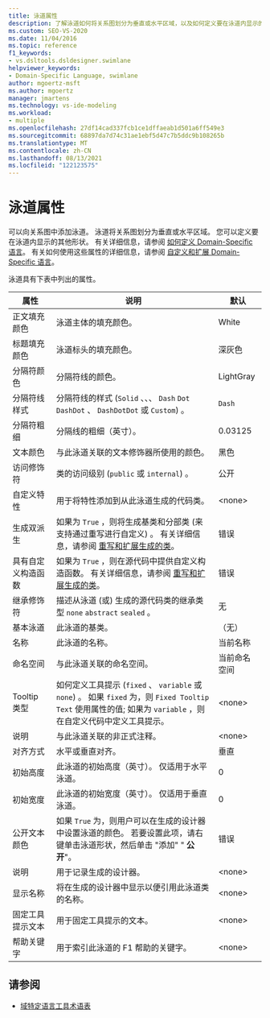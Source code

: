 ```yaml
---
title: 泳道属性
description: 了解泳道如何将关系图划分为垂直或水平区域，以及如何定义要在泳道内显示的其他形状。
ms.custom: SEO-VS-2020
ms.date: 11/04/2016
ms.topic: reference
f1_keywords:
- vs.dsltools.dsldesigner.swimlane
helpviewer_keywords:
- Domain-Specific Language, swimlane
author: mgoertz-msft
ms.author: mgoertz
manager: jmartens
ms.technology: vs-ide-modeling
ms.workload:
- multiple
ms.openlocfilehash: 27df14cad337fcb1ce1dffaeab1d501a6ff549e3
ms.sourcegitcommit: 68897da7d74c31ae1ebf5d47c7b5ddc9b108265b
ms.translationtype: MT
ms.contentlocale: zh-CN
ms.lasthandoff: 08/13/2021
ms.locfileid: "122123575"
---
```

# <a name="properties-of-swimlanes"></a>泳道属性
可以向关系图中添加泳道。 泳道将关系图划分为垂直或水平区域。 您可以定义要在泳道内显示的其他形状。 有关详细信息，请参阅 [如何定义 Domain-Specific 语言](../modeling/how-to-define-a-domain-specific-language.md)。 有关如何使用这些属性的详细信息，请参阅 [自定义和扩展 Domain-Specific 语言](../modeling/customizing-and-extending-a-domain-specific-language.md)。

 泳道具有下表中列出的属性。

|属性|说明|默认|
|-|-|-|
|正文填充颜色|泳道主体的填充颜色。|White|
|标题填充颜色|泳道标头的填充颜色。|深灰色|
|分隔符颜色|分隔符线的颜色。|LightGray|
|分隔符线样式|分隔符线的样式 (`Solid` 、、、 `Dash` `Dot` `DashDot` 、 `DashDotDot` 或 `Custom`) 。|`Dash`|
|分隔符粗细|分隔线的粗细（英寸）。|0.03125|
|文本颜色|与此泳道关联的文本修饰器所使用的颜色。|黑色|
|访问修饰符|类的访问级别 (`public` 或 `internal`) 。|公开|
|自定义特性|用于将特性添加到从此泳道生成的代码类。|\<none>|
|生成双派生|如果为 `True` ，则将生成基类和分部类 (来支持通过重写进行自定义) 。 有关详细信息，请参阅 [重写和扩展生成的类](../modeling/overriding-and-extending-the-generated-classes.md)。|错误|
|具有自定义构造函数|如果为 `True` ，则在源代码中提供自定义构造函数。 有关详细信息，请参阅 [重写和扩展生成的类](../modeling/overriding-and-extending-the-generated-classes.md)。|错误|
|继承修饰符|描述从泳道 (或) 生成的源代码类的继承类型 `none` `abstract` `sealed` 。|无|
|基本泳道|此泳道的基类。|（无）|
|名称|此泳道的名称。|当前名称|
|命名空间|与此泳道关联的命名空间。|当前命名空间|
|Tooltip 类型|如何定义工具提示 (`fixed` 、 `variable` 或 `none`) 。 如果 `fixed` 为，则 `Fixed Tooltip Text` 使用属性的值; 如果为 `variable` ，则在自定义代码中定义工具提示。|\<none>|
|说明|与此泳道关联的非正式注释。|\<none>|
|对齐方式|水平或垂直对齐。|垂直|
|初始高度|此泳道的初始高度（英寸）。 仅适用于水平泳道。|0|
|初始宽度|此泳道的初始宽度（英寸）。 仅适用于垂直泳道。|0|
|公开文本颜色|如果 `True` 为，则用户可以在生成的设计器中设置泳道的颜色。 若要设置此项，请右键单击泳道形状，然后单击 "添加" " **公开**"。|错误|
|说明|用于记录生成的设计器。|\<none>|
|显示名称|将在生成的设计器中显示以便引用此泳道类的名称。|\<none>|
|固定工具提示文本|用于固定工具提示的文本。|\<none>|
|帮助关键字|用于索引此泳道的 F1 帮助的关键字。|\<none>|

## <a name="see-also"></a>请参阅

- [域特定语言工具术语表](/previous-versions/bb126564(v=vs.100))